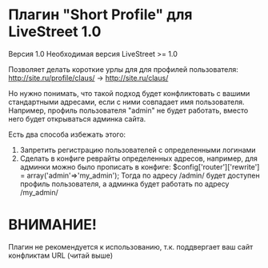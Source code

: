 Плагин "Short Profile" для LiveStreet 1.0
=========================================
Версия 1.0
Необходимая версия LiveStreet >= 1.0

Позволяет делать короткие урлы для для профилей пользователя: http://site.ru/profile/claus/ -> http://site.ru/claus/

Но нужно понимать, что такой подход будет конфликтовать с вашими стандартными адресами, если с ними совпадает имя пользователя.
Например, профиль пользователя "admin" не будет работать, вместо него будет открываться админка сайта.

Есть два способа избежать этого:
1. Запретить регистрацию пользователей с определенными логинами
2. Сделать в конфиге реврайты определенных адресов, например, для админки можно было прописать в конфиге: $config['router']['rewrite'] = array('admin'=>'my_admin');
	Тогда по адресу /admin/ будет доступен профиль пользователя, а админка будет работать по адресу /my_admin/


ВНИМАНИЕ!
=========
Плагин не рекомендуется к использованию, т.к. поддвергает ваш сайт конфликтам URL (читай выше)